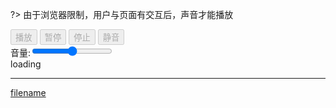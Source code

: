 ?> 由于浏览器限制，用户与页面有交互后，声音才能播放

<div>
<button class="sound-play" disabled>播放</button>
<button class="sound-pause" disabled>暂停</button>
<button class="sound-stop" disabled>停止</button>
<button class="sound-mute" disabled>静音</button>
<div>
音量:<input type="range" class="sound-volum" max="1" min="0" step=".1"/>
</div>
<span class="sound-loading">loading</span>
</div>

---

[filename](../codes/sound.js ':include')
